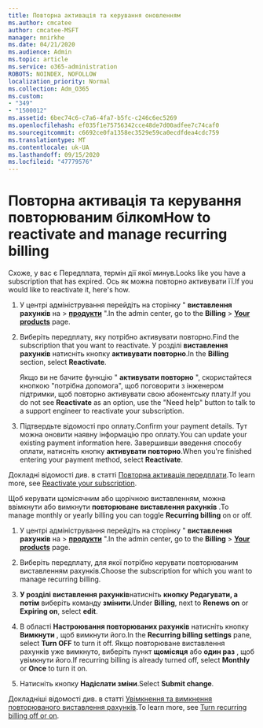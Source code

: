 ```yaml
---
title: Повторна активація та керування оновленням
ms.author: cmcatee
author: cmcatee-MSFT
manager: mnirkhe
ms.date: 04/21/2020
ms.audience: Admin
ms.topic: article
ms.service: o365-administration
ROBOTS: NOINDEX, NOFOLLOW
localization_priority: Normal
ms.collection: Adm_O365
ms.custom:
- "349"
- "1500012"
ms.assetid: 6bec74c6-c7a6-4fa7-b5fc-c246c6ec5269
ms.openlocfilehash: ef035f1e75756342cce48de7d00adfee7c74caf0
ms.sourcegitcommit: c6692ce0fa1358ec3529e59ca0ecdfdea4cdc759
ms.translationtype: MT
ms.contentlocale: uk-UA
ms.lasthandoff: 09/15/2020
ms.locfileid: "47779576"
---
```

# <a name="how-to-reactivate-and-manage-recurring-billing"></a><span data-ttu-id="6ee2a-102">Повторна активація та керування повторюваним білком</span><span class="sxs-lookup"><span data-stu-id="6ee2a-102">How to reactivate and manage recurring billing</span></span>

<span data-ttu-id="6ee2a-103">Схоже, у вас є Передплата, термін дії якої минув.</span><span class="sxs-lookup"><span data-stu-id="6ee2a-103">Looks like you have a subscription that has expired.</span></span> <span data-ttu-id="6ee2a-104">Ось як можна повторно активувати її.</span><span class="sxs-lookup"><span data-stu-id="6ee2a-104">If you would like to reactivate it, here's how.</span></span>
  
1. <span data-ttu-id="6ee2a-105">У центрі адміністрування перейдіть на сторінку " **виставлення рахунків** на \> **[продукти](https://go.microsoft.com/fwlink/p/?linkid=842054)** ".</span><span class="sxs-lookup"><span data-stu-id="6ee2a-105">In the admin center, go to the **Billing** \> **[Your products](https://go.microsoft.com/fwlink/p/?linkid=842054)** page.</span></span>

2. <span data-ttu-id="6ee2a-106">Виберіть передплату, яку потрібно активувати повторно.</span><span class="sxs-lookup"><span data-stu-id="6ee2a-106">Find the subscription that you want to reactivate.</span></span> <span data-ttu-id="6ee2a-107">У розділі **виставлення рахунків** натисніть кнопку  **активувати повторно**.</span><span class="sxs-lookup"><span data-stu-id="6ee2a-107">In the **Billing** section, select  **Reactivate**.</span></span>

    <span data-ttu-id="6ee2a-108">Якщо ви не бачите функцію " **активувати повторно** ", скористайтеся кнопкою "потрібна допомога", щоб поговорити з інженером підтримки, щоб повторно активувати свою абонентську плату.</span><span class="sxs-lookup"><span data-stu-id="6ee2a-108">If you do not see **Reactivate** as an option, use the "Need help" button to talk to a support engineer to reactivate your subscription.</span></span>

3. <span data-ttu-id="6ee2a-109">Підтвердьте відомості про оплату.</span><span class="sxs-lookup"><span data-stu-id="6ee2a-109">Confirm your payment details.</span></span> <span data-ttu-id="6ee2a-110">Тут можна оновити наявну інформацію про оплату.</span><span class="sxs-lookup"><span data-stu-id="6ee2a-110">You can update your existing payment information here.</span></span> <span data-ttu-id="6ee2a-111">Завершивши введення способу оплати, натисніть кнопку **активувати повторно**.</span><span class="sxs-lookup"><span data-stu-id="6ee2a-111">When you're finished entering your payment method, select **Reactivate**.</span></span>

<span data-ttu-id="6ee2a-112">Докладні відомості див. в статті [Повторна активація передплати](https://docs.microsoft.com/microsoft-365/commerce/subscriptions-and-billing/reactivate-your-subscription).</span><span class="sxs-lookup"><span data-stu-id="6ee2a-112">To learn more, see [Reactivate your subscription](https://docs.microsoft.com/microsoft-365/commerce/subscriptions-and-billing/reactivate-your-subscription).</span></span> 

<span data-ttu-id="6ee2a-113">Щоб керувати щомісячним або щорічною виставленням, можна ввімкнути або вимкнути **повторюване виставлення рахунків** .</span><span class="sxs-lookup"><span data-stu-id="6ee2a-113">To manage monthly or yearly billing you can toggle **Recurring billing** on or off.</span></span>
  
1. <span data-ttu-id="6ee2a-114">У центрі адміністрування перейдіть на сторінку " **виставлення рахунків** на \> **[продукти](https://go.microsoft.com/fwlink/p/?linkid=842054)** ".</span><span class="sxs-lookup"><span data-stu-id="6ee2a-114">In the admin center, go to the **Billing** \> **[Your products](https://go.microsoft.com/fwlink/p/?linkid=842054)** page.</span></span>

2. <span data-ttu-id="6ee2a-115">Виберіть передплату, для якої потрібно керувати повторюваним виставленням рахунків.</span><span class="sxs-lookup"><span data-stu-id="6ee2a-115">Choose the subscription for which you want to manage recurring billing.</span></span>

3. <span data-ttu-id="6ee2a-116">**У розділі** **виставлення рахунків**натисніть **кнопку Редагувати, а потім** виберіть команду **змінити**.</span><span class="sxs-lookup"><span data-stu-id="6ee2a-116">Under **Billing**, next to **Renews on** or **Expiring on**, select **edit**.</span></span>

4. <span data-ttu-id="6ee2a-117">В області **Настроювання повторюваних рахунків** натисніть кнопку **Вимкнути** , щоб вимкнути його.</span><span class="sxs-lookup"><span data-stu-id="6ee2a-117">In the **Recurring billing settings** pane, select **Turn OFF** to turn it off.</span></span> <span data-ttu-id="6ee2a-118">Якщо повторюване виставлення рахунків уже вимкнуто, виберіть пункт **щомісяця** або **один раз** , щоб увімкнути його.</span><span class="sxs-lookup"><span data-stu-id="6ee2a-118">If recurring billing is already turned off, select **Monthly** or **Once** to turn it on.</span></span>

5. <span data-ttu-id="6ee2a-119">Натисніть кнопку **Надіслати зміни**.</span><span class="sxs-lookup"><span data-stu-id="6ee2a-119">Select **Submit change**.</span></span>

<span data-ttu-id="6ee2a-120">Докладніші відомості див. в статті [Увімкнення та вимкнення повторюваного виставлення рахунків](https://docs.microsoft.com/microsoft-365/commerce/subscriptions/renew-your-subscription#turn-recurring-billing-off-or-on).</span><span class="sxs-lookup"><span data-stu-id="6ee2a-120">To learn more, see [Turn recurring billing off or on](https://docs.microsoft.com/microsoft-365/commerce/subscriptions/renew-your-subscription#turn-recurring-billing-off-or-on).</span></span>